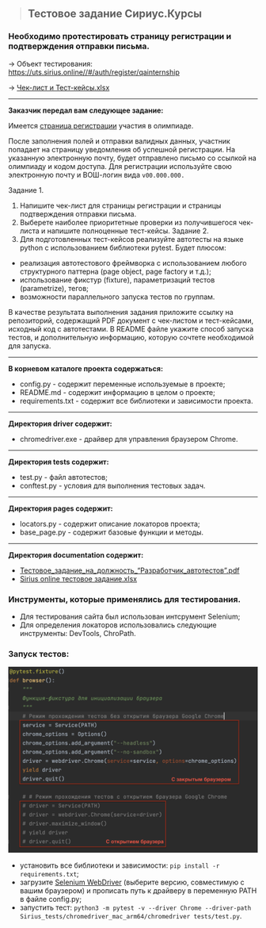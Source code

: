 >## Тестовое задание Сириус.Курсы

### Необходимо протестировать страницу регистрации и подтверждения отправки письма.

→ Объект тестирования: https://uts.sirius.online//#/auth/register/qainternship

→ [Чек-лист и Тест-кейсы.xlsx](documentation%2FSirius%20online%20%D1%82%D0%B5%D1%81%D1%82%D0%BE%D0%B2%D0%BE%D0%B5%20%D0%B7%D0%B0%D0%B4%D0%B0%D0%BD%D0%B8%D0%B5.xlsx)
***


**Заказчик передал вам следующее задание:**

Имеется [страница регистрации](https://uts.sirius.online//#/auth/register/qainternship) участия в олимпиаде.

После заполнения полей и отправки валидных данных, участник попадает
на страницу уведомления об успешной регистрации. На указанную
электронную почту, будет отправлено письмо со ссылкой на олимпиаду и
кодом доступа.
Для регистрации используйте свою электронную почту и ВОШ-логин вида
`v00.000.000.`

Задание 1.
1. Напишите чек-лист для страницы регистрации и страницы
подтверждения отправки письма.
2. Выберете наиболее приоритетные проверки из получившегося
чек-листа и напишите полноценные тест-кейсы.
Задание 2.
1. Для подготовленных тест-кейсов реализуйте автотесты на языке
python с использованием библиотеки pytest.
Будет плюсом:
- реализация автотестового фреймворка с использованием любого
структурного паттерна (page object, page factory и т.д.);
- использование фикстур (fixture), параметризаций тестов
(parametrize), тегов;
- возможности параллельного запуска тестов по группам.

В качестве результата выполнения задания приложите ссылку на
репозиторий, содержащий PDF документ с чек-листом и тест-кейсами,
исходный код с автотестами.
В README файле укажите способ запуска тестов, и дополнительную
информацию, которую сочтете необходимой для запуска.


***
**В корневом каталоге проекта содержаться:**
* config.py - содержит переменные используемые в проекте;
* README.md - содержит информацию в целом о проекте;
* requirements.txt - содержит все библиотеки и зависимости проекта.
***
**Директория driver содержит:**
* chromedriver.exe - драйвер для управления браузером Chrome.
***
**Директория tests содержит:**
* test.py - файл автотестов;
* conftest.py - условия для выполнения тестовых задач.
***
**Директория pages содержит:**
* locators.py - содержит описание локаторов проекта;
* base_page.py - содержит базовые функции и методы.
***
**Директория documentation содержит:**
* [Тестовое_задание_на_должность_“Разработчик_автотестов”.pdf](documentation%2F%D0%A2%D0%B5%D1%81%D1%82%D0%BE%D0%B2%D0%BE%D0%B5_%D0%B7%D0%B0%D0%B4%D0%B0%D0%BD%D0%B8%D0%B5_%D0%BD%D0%B0_%D0%B4%D0%BE%D0%BB%D0%B6%D0%BD%D0%BE%D1%81%D1%82%D1%8C_%E2%80%9C%D0%A0%D0%B0%D0%B7%D1%80%D0%B0%D0%B1%D0%BE%D1%82%D1%87%D0%B8%D0%BA_%D0%B0%D0%B2%D1%82%D0%BE%D1%82%D0%B5%D1%81%D1%82%D0%BE%D0%B2%E2%80%9D.pdf)
* [Sirius online тестовое задание.xlsx](documentation%2FSirius%20online%20%D1%82%D0%B5%D1%81%D1%82%D0%BE%D0%B2%D0%BE%D0%B5%20%D0%B7%D0%B0%D0%B4%D0%B0%D0%BD%D0%B8%D0%B5.xlsx)


### Инструменты, которые применялись для тестирования.

* Для тестирования сайта был использован 
интсрумент Selenium;
* Для определения локаторов использовались 
следующие инструменты: DevTools, ChroPath. 

### Запуск тестов:

![visual_instruction.png](documentation%2Fvisual_instruction.png)

* установить все библиотеки и зависимости: `pip install -r requirements.txt`;
* загрузите [Selenium WebDriver](https://chromedriver.chromium.org/downloads) (выберите версию, совместимую с вашим браузером) и прописать путь к драйверу в переменную PATH в файле config.py;
* запустить тест: `python3 -m pytest -v --driver Chrome --driver-path Sirius_tests/chromedriver_mac_arm64/chromedriver tests/test.py`.

